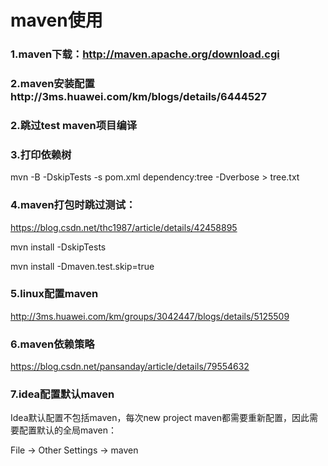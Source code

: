 # maven使用

### 1.maven下载：http://maven.apache.org/download.cgi

### 2.maven安装配置http://3ms.huawei.com/km/blogs/details/6444527

### 2.跳过test maven项目编译

### 3.打印依赖树

mvn -B -DskipTests -s pom.xml dependency:tree -Dverbose > tree.txt

 

### 4.maven打包时跳过测试：

https://blog.csdn.net/thc1987/article/details/42458895

mvn install -DskipTests

 

mvn install -Dmaven.test.skip=true

 

### 5.linux配置maven

http://3ms.huawei.com/km/groups/3042447/blogs/details/5125509

 

### 6.maven依赖策略

https://blog.csdn.net/pansanday/article/details/79554632



### 7.idea配置默认maven

Idea默认配置不包括maven，每次new project maven都需要重新配置，因此需要配置默认的全局maven：

File -> Other Settings -> maven
